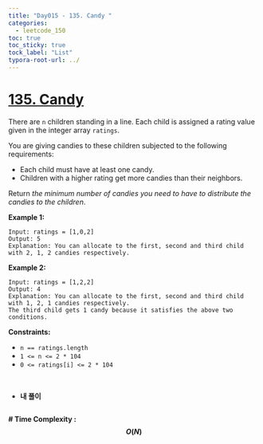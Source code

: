 ```yaml
---
title: "Day015 - 135. Candy "
categories:
  - leetcode_150
toc: true
toc_sticky: true
tock_label: "List"
typora-root-url: ../
---
```



# [135. Candy](https://leetcode.com/problems/candy/)

There are `n` children standing in a line. Each child is assigned a rating value given in the integer array `ratings`.

You are giving candies to these children subjected to the following requirements:

- Each child must have at least one candy.
- Children with a higher rating get more candies than their neighbors.

Return *the minimum number of candies you need to have to distribute the candies to the children*.

 

**Example 1:**

```
Input: ratings = [1,0,2]
Output: 5
Explanation: You can allocate to the first, second and third child with 2, 1, 2 candies respectively.
```

**Example 2:**

```
Input: ratings = [1,2,2]
Output: 4
Explanation: You can allocate to the first, second and third child with 1, 2, 1 candies respectively.
The third child gets 1 candy because it satisfies the above two conditions.
```

 

**Constraints:**

- `n == ratings.length`
- `1 <= n <= 2 * 104`
- `0 <= ratings[i] <= 2 * 104`

<br>

- **내 풀이**

```python

```





**\# Time Complexity  : $$O(N)$$** 

<br>



<br>

